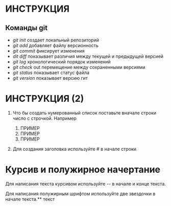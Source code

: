 # ИНСТРУКЦИЯ

## Команды git

 * *git init* создает локальный репозиторий
 * *git add* добавляет файлу версионность
 * *git commit* фиксирует изменения
 * *dit diff* показывает различия между текущей и предыдущей версией
 * *git log* хронологический порядок изменений
 * *git check* out перемещение между сохраненными версиями
 * *git status* показывает статус файла
 * *git version* показывает версию гит


# ИНСТРУКЦИЯ (2)

1. Что бы создать нумерованный список поставьте вначале строки число с строчкой. Например
    1.  ПРИМЕР
    2.  ПРИМЕР
    3.  ПРИМЕР

2. Для создания заголовка используйте # в начале строки

# Курсив и полужирное начертание

Для написания текста курсивом используйте *--* в начале и конце текста.

Для написания полужирным шрифтом используйте две звездочки в начале текста.** текст
